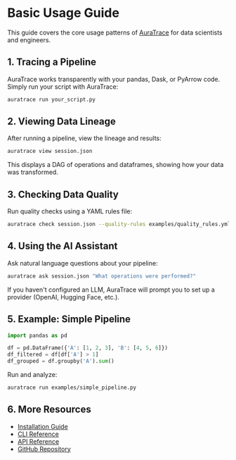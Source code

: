 # Basic Usage Guide

This guide covers the core usage patterns of [AuraTrace](https://github.com/Cosmos-Coder-Ray/AuraTrace.git) for data scientists and engineers.

## 1. Tracing a Pipeline

AuraTrace works transparently with your pandas, Dask, or PyArrow code. Simply run your script with AuraTrace:

```bash
auratrace run your_script.py
```

## 2. Viewing Data Lineage

After running a pipeline, view the lineage and results:

```bash
auratrace view session.json
```

This displays a DAG of operations and dataframes, showing how your data was transformed.

## 3. Checking Data Quality

Run quality checks using a YAML rules file:

```bash
auratrace check session.json --quality-rules examples/quality_rules.yml
```

## 4. Using the AI Assistant

Ask natural language questions about your pipeline:

```bash
auratrace ask session.json "What operations were performed?"
```

If you haven't configured an LLM, AuraTrace will prompt you to set up a provider (OpenAI, Hugging Face, etc.).

## 5. Example: Simple Pipeline

```python
import pandas as pd

df = pd.DataFrame({'A': [1, 2, 3], 'B': [4, 5, 6]})
df_filtered = df[df['A'] > 1]
df_grouped = df.groupby('A').sum()
```

Run and analyze:

```bash
auratrace run examples/simple_pipeline.py
```

## 6. More Resources

- [Installation Guide](installation.md)
- [CLI Reference](cli-reference.md)
- [API Reference](api-reference.md)
- [GitHub Repository](https://github.com/Cosmos-Coder-Ray/AuraTrace.git) 